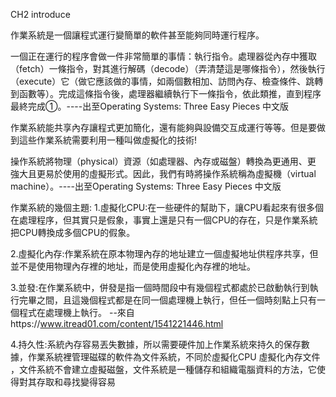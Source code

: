 CH2 introduce

作業系統是一個讓程式運行變簡單的軟件甚至能夠同時運行程序。

一個正在運行的程序會做一件非常簡單的事情：執行指令。處理器從內存中獲取（fetch）一條指令，對其進行解碼（decode）（弄清楚這是哪條指令），然後執行（execute）它（做它應該做的事情，如兩個數相加、訪問內存、檢查條件、跳轉到函數等）。完成這條指令後，處理器繼續執行下一條指令，依此類推，直到程序最終完成①。----出至Operating Systems: Three Easy Pieces 中文版

作業系統能共享內存讓程式更加簡化，還有能夠與設備交互成運行等等。但是要做到這些作業系統需要利用一種叫做虛擬化的技術!

操作系統將物理（physical）資源（如處理器、內存或磁盤）轉換為更通用、更
強大且更易於使用的虛擬形式。因此，我們有時將操作系統稱為虛擬機（virtual machine）。----出至Operating Systems: Three Easy Pieces 中文版

作業系統的幾個主題:
1.虛擬化CPU:在一些硬件的幫助下，讓CPU看起來有很多個在處理程序，但其實只是假象，事實上還是只有一個CPU的存在，只是作業系統把CPU轉換成多個CPU的假象。

2.虛擬化內存:作業系統在原本物理內存的地址建立一個虛擬地址供程序共享，但並不是使用物理內存裡的地址，而是使用虛擬化內存裡的地址。

3.並發:在作業系統中，併發是指一個時間段中有幾個程式都處於已啟動執行到執行完畢之間，且這幾個程式都是在同一個處理機上執行，但任一個時刻點上只有一個程式在處理機上執行。
--來自https://www.itread01.com/content/1541221446.html


4.持久性:系統內存容易丟失數據，所以需要硬件加上作業系統來持久的保存數據，作業系統裡管理磁碟的軟件為文件系統，不同於虛擬化CPU 虛擬化內存文件
，文件系統不會建立虛擬磁盤，文件系統是一種儲存和組織電腦資料的方法，它使得對其存取和尋找變得容易
